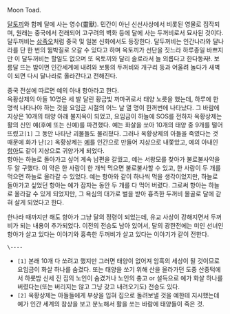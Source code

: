 Moon Toad.

[달토끼](%EB%8B%AC%ED%86%A0%EB%81%BC.md)와 함께 달에 사는 영수(靈獸). 민간이 아닌 신선사상에서 비롯된
영물로 짐작되며, 원래는 중국에서 전래되어 고구려의 벽화 등에 달에 사는 두꺼비로서 묘사된 것이다. 달두꺼비는
[삼족오](%EC%82%BC%EC%A1%B1%EC%98%A4.md)처럼 중국 및 일본 신화에서도 등장한다. 달두꺼비는 인간나라와
달나라를 단 한 번의 뜀박질로 오갈 수 있다고 하며 옥토끼가 선단을 짓느라 하루종일 바쁘지만 이 달두꺼비는 할일도 없으며 또 옥토끼와 달리
솔로라서 늘 외롭다고 한다<del>동지!</del>. 보름달 뜨는 밤이면 인간세계에 내려와 보통의 두꺼비와 개구리 등과 어울려 놀다가 새벽이
되면 다시 달나라로 올라간다고 전해진다.

중국 전설에 따르면 예의 아내 항아라고 한다.  
옥황상제의 아들 10명은 세 발 달린 황금빛 까마귀로서 태양 노릇을 했는데, 하루에 한 명씩 나타나야 하는 것을 요임금 시절의 어느 날 열
명이 한꺼번에 나타났다. 그 바람에 지상은 10개의 태양 아래 불지옥이 되었고, 요임금이 하늘에 SOS를 전하자 옥황상제는 활의 신인
예(후예 또는 신예)를 파견했다. 예는 화살을 쏘아 10개의 태양 중 9개를 떨어뜨렸고`[1]` 그 동안 나타난 괴물들도 물리쳤다. 그러나
옥황상제의 아들을 죽였다는 것 때문에 화가 난`[2]` 옥황상제는 [예](%EC%98%88.md)를 인간으로 만들어 지상으로 내쫓았고,
예의 아내인 [항아](%ED%95%AD%EC%95%84.md)도 같이 지상으로 귀양가게 되었다.  
항아는 하늘로 돌아가고 싶어 계속 남편을 갈궜고, 예는 서왕모를 찾아가 불로불사약을 두 알 구했다. 이 약은 한 사람이 한 개씩 먹으면
불로불사할 수 있고, 한 사람이 두 개를 먹으면 하늘로 올라갈 수 있었다. 예는 항아와 같이 하나씩 먹을 생각이었지만, 하늘로 돌아가고
싶었던 항아는 예가 잠자는 동안 두 개를 다 먹어 버렸다. 그로써 항아는 하늘로 올라갈 수 있게 되었지만, 그 욕심의 대가로 벌을 받아
흉측한 두꺼비 몰골로 달에 갇혀 살게 되었다고 한다.

한나라 때까지만 해도 항아가 그냥 달의 정령이 되었는데, 유교 사상이 강해지면서 두꺼비가 되는 내용이 추가되었다. 이전의 전승도 남아
있어서, 달의 광한전에는 미인 선녀인 항아가 살고 있다는 이야기와 흉측한 두꺼비가 살고 있다는 이야기가 같이 전한다.

`\----`

  * `[1]` 본래 10개 다 쏘려고 했지만 그러면 태양이 없어져 암흑의 세상이 될 것이므로 요임금이 화살 하나를 숨겼다. 또는 태양을 쏘기 위해 산을 올라가던 도중 산중턱에서 하룻밤 신세 진 집의 노인이 숨겼거나 노인의 충고 or 설득으로 예가 화살 하나를 버렸다는(또는 버리지는 않고 그냥 갖고 내려오기도) 전승도 있다.
  * `[2]` 옥황상제는 아들들에게 부상을 입혀 집으로 돌려보낼 것을 예한테 지시했는데 예가 인간 세계의 참상을 보고 분노해서 활을 쏘는 바람에 태양들이 죽은 것.

